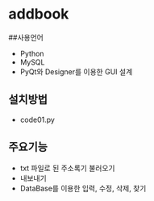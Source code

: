 # addbook
##사용언어
  - Python
  - MySQL
  - PyQt와 Designer를 이용한 GUI 설계
## 설치방법
  - code01.py

## 주요기능
  - txt 파일로 된 주소록기 불러오기
  - 내보내기
  - DataBase를 이용한 입력, 수정, 삭제, 찾기

